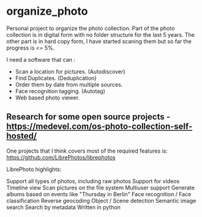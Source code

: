 # organize_photo
Personal project to organize the photo collection. Part of the photo collection is in digital form with no folder structure for the last 5 years. The other part is in hard copy form, I have started scaning them but so far the progress is <= 5%. 

I need a software that can :

- Scan a location for pictures. (Autodiscover)
- Find Duplicates. (Deduplication)
- Order them by date from multiple sources. 
- Face recognition tagging. (Autotag) 
- Web based photo viewer.



## Research for some open source projects - https://medevel.com/os-photo-collection-self-hosted/

One projects that I think covers most of the required features is: https://github.com/LibrePhotos/librephotos 

LibrePhoto highlights:

Support all types of photos, including raw photos
Support for videos
Timeline view
Scan pictures on the file system
Multiuser support
Generate albums based on events like "Thursday in Berlin"
Face recognition / Face classification
Reverse geocoding
Object / Scene detection
Semantic image search
Search by metadata
Written in python

